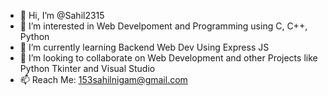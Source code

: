- 👋 Hi, I’m @Sahil2315
- 👀 I’m interested in Web Develpoment and Programming using C, C++, Python 
- 🌱 I’m currently learning Backend Web Dev Using Express JS
- 💞️ I’m looking to collaborate on Web Development and other Projects like Python Tkinter and Visual Studio
- 📫 Reach Me: 153sahilnigam@gmail.com

<!---
Sahil2315/Sahil2315 is a ✨ special ✨ repository because its `README.md` (this file) appears on your GitHub profile.
You can click the Preview link to take a look at your changes.
--->
